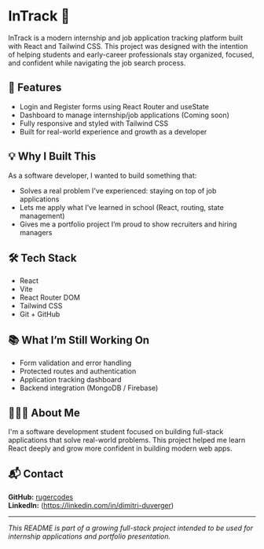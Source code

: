 
# InTrack 🎯

InTrack is a modern internship and job application tracking platform built with React and Tailwind CSS. 
This project was designed with the intention of helping students and early-career professionals stay organized, 
focused, and confident while navigating the job search process.

## 🚀 Features
- Login and Register forms using React Router and useState
- Dashboard to manage internship/job applications (Coming soon)
- Fully responsive and styled with Tailwind CSS
- Built for real-world experience and growth as a developer

## 💡 Why I Built This
As a software developer, I wanted to build something that:
- Solves a real problem I've experienced: staying on top of job applications
- Lets me apply what I’ve learned in school (React, routing, state management)
- Gives me a portfolio project I’m proud to show recruiters and hiring managers

## 🛠 Tech Stack
- React
- Vite
- React Router DOM
- Tailwind CSS
- Git + GitHub

## 📚 What I’m Still Working On
- Form validation and error handling
- Protected routes and authentication
- Application tracking dashboard
- Backend integration (MongoDB / Firebase)

## 👨🏽‍💻 About Me
I'm a software development student focused on building full-stack applications that solve real-world problems.
This project helped me learn React deeply and grow more confident in building modern web apps.

## 📬 Contact
**GitHub:** [rugercodes](https://github.com/rugercodes)  
**LinkedIn:** (https://linkedin.com/in/dimitri-duverger) 

---

_This README is part of a growing full-stack project intended to be used for internship applications and portfolio presentation._
